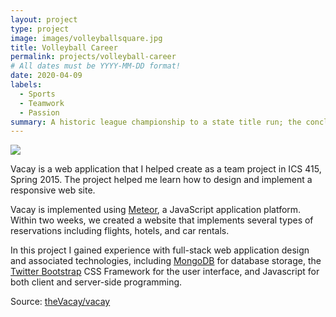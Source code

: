 ```yaml
---
layout: project
type: project
image: images/volleyballsquare.jpg
title: Volleyball Career
permalink: projects/volleyball-career
# All dates must be YYYY-MM-DD format!
date: 2020-04-09
labels:
  - Sports
  - Teamwork
  - Passion
summary: A historic league championship to a state title run; the conclusion of my time playing volleyball.
---
```


<img class="ui medium right floated rounded image" src="../images/vacay-home-page.png">

Vacay is a web application that I helped create as a team project in ICS 415, Spring 2015. The project helped me learn how to design and implement a responsive web site.

Vacay is implemented using [Meteor](http://meteor.com), a JavaScript application platform. Within two weeks, we created a website that implements several types of reservations including flights, hotels, and car rentals.

In this project I gained experience with full-stack web application design and associated technologies, including [MongoDB](http://mongodb.com) for database storage, the [Twitter Bootstrap](http://getbootstrap.com/) CSS Framework for the user interface, and Javascript for both client and server-side programming. 
 
Source: <a href="https://github.com/theVacay/vacay"><i class="large github icon"></i>theVacay/vacay</a>
